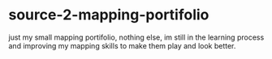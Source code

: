 # source-2-mapping-portifolio
just my small mapping portifolio, nothing else, im still in the learning process and improving my mapping skills to make them play and look better.
